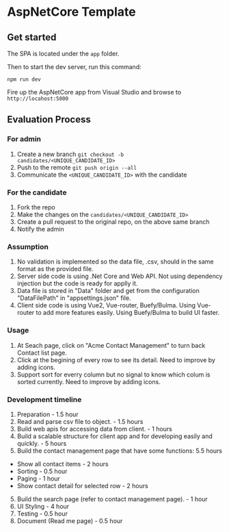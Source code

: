 # AspNetCore Template

## Get started

The SPA is located under the `app` folder.

Then to start the dev server, run this command:

`npm run dev`

Fire up the AspNetCore app from Visual Studio and browse to `http://locahost:5000`

## Evaluation Process

### For admin

1. Create a new branch `git checkout -b candidates/<UNIQUE_CANDIDATE_ID>`
2. Push to the remote `git push origin --all`
3. Communicate the `<UNIQUE_CANDIDATE_ID>` with the candidate

### For the candidate

1. Fork the repo
2. Make the changes on the `candidates/<UNIQUE_CANDIDATE_ID>`
3. Create a pull request to the original repo, on the above same branch
4. Notify the admin

### Assumption 
1. No validation is implemented so the data file, .csv, should in the same format as the provided file.
2. Server side code is using .Net Core and Web API. Not using dependency injection but the code is ready for applly it.
3. Data file is stored in "Data" folder and get from the configuration "DataFilePath" in "appsettings.json" file.
4. Client side code is using Vue2, Vue-router, Buefy/Bulma. Using Vue-router to add more features easily. Using Buefy/Bulma to build UI faster.

### Usage
1. At Seach page, click on "Acme Contact Management" to turn back Contact list page.
2. Click at the begining of every row to see its detail. Need to improve by adding icons.
3. Support sort for everry column but no signal to know which colum is sorted currently. Need to improve by adding icons.

### Development timeline
1.  Preparation - 1.5 hour
1.	Read and parse csv file to object. - 1.5 hours
2.	Build web apis for accessing data from client. - 1 hours
3.	Build a scalable structure for client app and for developing easily and quickly. - 5 hours
4.	Build the contact management page that have some functions: 5.5 hours
  -	Show all contact items - 2 hours
  -	Sorting - 0.5 hour
  -	Paging - 1 hour
  -	Show contact detail for selected row - 2 hours
5.	Build the search page (refer to contact management page). - 1 hour
6. UI Styling - 4 hour
7. Testing - 0.5 hour
8. Document (Read me page)  - 0.5 hour


